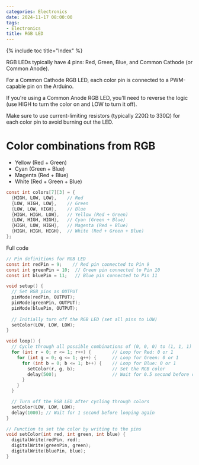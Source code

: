 ```yaml
---
categories: Electronics
date: 2024-11-17 08:00:00
tags:
- Electronics
title: RGB LED
---
```


{% include toc title="Index" %}

RGB LEDs typically have 4 pins: Red, Green, Blue, and Common Cathode (or Common Anode). 

For a Common Cathode RGB LED, each color pin is connected to a 
PWM-capable pin on the Arduino.

If you're using a Common Anode RGB LED, you'll need to reverse the logic (use HIGH to turn the color on and LOW to turn it off).

Make sure to use current-limiting resistors (typically 220Ω to 330Ω) for 
each color pin to avoid burning out the LED.

# Color combinations from RGB
- Yellow (Red + Green)
- Cyan (Green + Blue)
- Magenta (Red + Blue)
- White (Red + Green + Blue)

```c 
const int colors[7][3] = {
  {HIGH, LOW, LOW},    // Red
  {LOW, HIGH, LOW},    // Green
  {LOW, LOW, HIGH},    // Blue
  {HIGH, HIGH, LOW},   // Yellow (Red + Green)
  {LOW, HIGH, HIGH},   // Cyan (Green + Blue)
  {HIGH, LOW, HIGH},   // Magenta (Red + Blue)
  {HIGH, HIGH, HIGH},  // White (Red + Green + Blue)
};
```

Full code
```c 
// Pin definitions for RGB LED
const int redPin = 9;    // Red pin connected to Pin 9
const int greenPin = 10;  // Green pin connected to Pin 10
const int bluePin = 11;   // Blue pin connected to Pin 11

void setup() {
  // Set RGB pins as OUTPUT
  pinMode(redPin, OUTPUT);
  pinMode(greenPin, OUTPUT);
  pinMode(bluePin, OUTPUT);
  
  // Initially turn off the RGB LED (set all pins to LOW)
  setColor(LOW, LOW, LOW);
}

void loop() {
  // Cycle through all possible combinations of (0, 0, 0) to (1, 1, 1)
  for (int r = 0; r <= 1; r++) {        // Loop for Red: 0 or 1
    for (int g = 0; g <= 1; g++) {      // Loop for Green: 0 or 1
      for (int b = 0; b <= 1; b++) {    // Loop for Blue: 0 or 1
        setColor(r, g, b);              // Set the RGB color
        delay(500);                     // Wait for 0.5 second before changing color
      }
    }
  }

  // Turn off the RGB LED after cycling through colors
  setColor(LOW, LOW, LOW);
  delay(1000); // Wait for 1 second before looping again
}

// Function to set the color by writing to the pins
void setColor(int red, int green, int blue) {
  digitalWrite(redPin, red);
  digitalWrite(greenPin, green);
  digitalWrite(bluePin, blue);
}
```